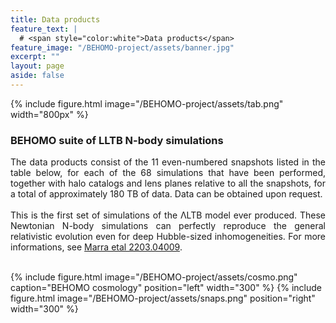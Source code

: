 ```yaml
---
title: Data products
feature_text: |
  # <span style="color:white">Data products</span>
feature_image: "/BEHOMO-project/assets/banner.jpg"
excerpt: ""
layout: page
aside: false
---
```


{% include figure.html image="/BEHOMO-project/assets/tab.png" width="800px" %}

### BEHOMO suite of LLTB N-body simulations

<div style="text-align: justify">
The data products consist of the 11 even-numbered snapshots listed in the table below, for each of the 68 simulations that have been performed, together with halo catalogs and lens planes relative to all the snapshots, for a total of approximately 180 TB of data. Data can be obtained upon request.
<br/><br/>
This is the first set of simulations of the ΛLTB model ever produced. These Newtonian N-body simulations can perfectly reproduce the general relativistic evolution even for deep Hubble-sized inhomogeneities. For more informations, see <a href="http://arxiv.org/abs/2203.04009">Marra etal 2203.04009</a>.
</div>

<br/>

{% include figure.html image="/BEHOMO-project/assets/cosmo.png" caption="BEHOMO cosmology" position="left" width="300" %}
{% include figure.html image="/BEHOMO-project/assets/snaps.png" position="right" width="300" %}